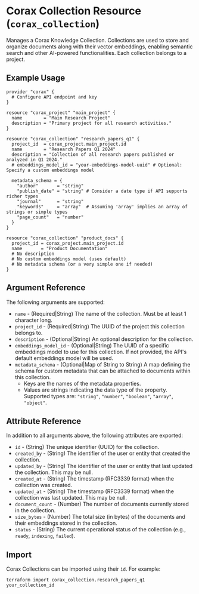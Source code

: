# Corax Collection Resource (`corax_collection`)

Manages a Corax Knowledge Collection. Collections are used to store and organize documents along with their vector embeddings, enabling semantic search and other AI-powered functionalities. Each collection belongs to a project.

## Example Usage

```hcl
provider "corax" {
  # Configure API endpoint and key
}

resource "corax_project" "main_project" {
  name        = "Main Research Project"
  description = "Primary project for all research activities."
}

resource "corax_collection" "research_papers_q1" {
  project_id  = corax_project.main_project.id
  name        = "Research Papers Q1 2024"
  description = "Collection of all research papers published or analyzed in Q1 2024."
  # embeddings_model_id = "your-embeddings-model-uuid" # Optional: Specify a custom embeddings model

  metadata_schema = {
    "author"       = "string"
    "publish_date" = "string" # Consider a date type if API supports richer types
    "journal"      = "string"
    "keywords"     = "array"  # Assuming 'array' implies an array of strings or simple types
    "page_count"   = "number"
  }
}

resource "corax_collection" "product_docs" {
  project_id = corax_project.main_project.id
  name       = "Product Documentation"
  # No description
  # No custom embeddings model (uses default)
  # No metadata schema (or a very simple one if needed)
}
```

## Argument Reference

The following arguments are supported:

- `name` - (Required|String) The name of the collection. Must be at least 1 character long.
- `project_id` - (Required|String) The UUID of the project this collection belongs to.
- `description` - (Optional|String) An optional description for the collection.
- `embeddings_model_id` - (Optional|String) The UUID of a specific embeddings model to use for this collection. If not provided, the API's default embeddings model will be used.
- `metadata_schema` - (Optional|Map of String to String) A map defining the schema for custom metadata that can be attached to documents within this collection.
  - Keys are the names of the metadata properties.
  - Values are strings indicating the data type of the property. Supported types are: `"string"`, `"number"`, `"boolean"`, `"array"`, `"object"`.

## Attribute Reference

In addition to all arguments above, the following attributes are exported:

- `id` - (String) The unique identifier (UUID) for the collection.
- `created_by` - (String) The identifier of the user or entity that created the collection.
- `updated_by` - (String) The identifier of the user or entity that last updated the collection. This may be null.
- `created_at` - (String) The timestamp (RFC3339 format) when the collection was created.
- `updated_at` - (String) The timestamp (RFC3339 format) when the collection was last updated. This may be null.
- `document_count` - (Number) The number of documents currently stored in the collection.
- `size_bytes` - (Number) The total size (in bytes) of the documents and their embeddings stored in the collection.
- `status` - (String) The current operational status of the collection (e.g., `ready`, `indexing`, `failed`).

## Import

Corax Collections can be imported using their `id`. For example:

```shell
terraform import corax_collection.research_papers_q1 your_collection_id
```
